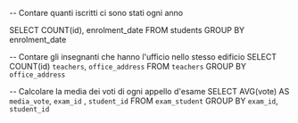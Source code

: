 -- Contare quanti iscritti ci sono stati ogni anno

SELECT COUNT(id), enrolment_date
FROM students
GROUP BY enrolment_date

-- Contare gli insegnanti che hanno l'ufficio nello stesso edificio
SELECT COUNT(id) `teachers`, `office_address`
FROM  `teachers`
GROUP BY `office_address`

-- Calcolare la media dei voti di ogni appello d'esame
SELECT AVG(vote) AS `media_vote`, `exam_id` , `student_id`
FROM `exam_student`
GROUP BY `exam_id`, `student_id`
